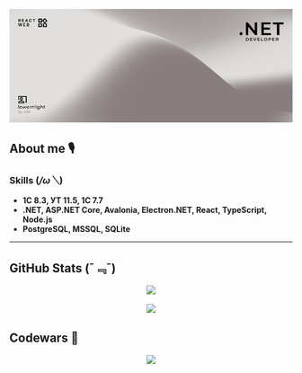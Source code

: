 ﻿<p align="center">
<img src="banner_5.png" alt="banner">
</p>

## About me 🎙

### Skills (*/ω＼*)

- **1C 8.3, УТ 11.5, 1C 7.7**
- **.NET, ASP.NET Core, Avalonia, Electron.NET, React, TypeScript, Node.js**
- **PostgreSQL, MSSQL, SQLite**

---

## GitHub Stats (ˉ﹃ˉ)

<p align="center">
<img src="https://github-profile-trophy.vercel.app/?username=lowern1ght">
</p>

<p align="center">
<img src="https://github-readme-stats.vercel.app/api?username=lowern1ght&theme=graywhite&show_icons=true">
</p>

## Codewars 🥋

<p align="center">
<img src="https://github.r2v.ch/codewars?user=lowern1ght&theme=light">
</p>



